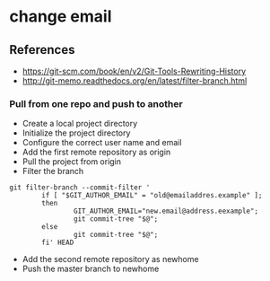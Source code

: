 # change email

## References
* https://git-scm.com/book/en/v2/Git-Tools-Rewriting-History
* http://git-memo.readthedocs.org/en/latest/filter-branch.html

### Pull from one repo and push to another
* Create a local project directory
* Initialize the project directory
* Configure the correct user name and email
* Add the first remote repository as origin
* Pull the project from origin
* Filter the branch
```
git filter-branch --commit-filter '
        if [ "$GIT_AUTHOR_EMAIL" = "old@emailaddres.example" ];
        then
                GIT_AUTHOR_EMAIL="new.email@address.eexample";
                git commit-tree "$@";
        else
                git commit-tree "$@";
        fi' HEAD
```
* Add the second remote repository as newhome
* Push the master branch to newhome


